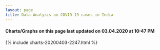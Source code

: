 ```yaml
---
layout: page
title: Data-Analysis on COVID-19 cases in India
---
```

#### Charts/Graphs on this page last updated on 03.04.2020 at 10:47 PM
{% include charts-20200403-2247.html %}